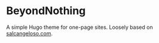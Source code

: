 # BeyondNothing

A simple Hugo theme for one-page sites. Loosely based on [salcangeloso.com](salcangeloso.com).